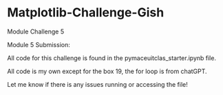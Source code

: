 # Matplotlib-Challenge-Gish
Module Challenge 5

Module 5 Submission: 

All code for this challenge is found in the pymaceuitclas_starter.ipynb file. 

All code is my own except for the box 19, the for loop is from chatGPT. 

Let me know if there is any issues running or accessing the file! 
